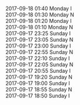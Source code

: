 2017-09-18 01:40 Monday  I  
2017-09-18 01:30 Monday  N  
2017-09-18 01:20 Monday  I  
2017-09-18 01:10 Monday  N  
2017-09-17 23:25 Sunday  I  
2017-09-17 23:05 Sunday  N  
2017-09-17 23:00 Sunday  I  
2017-09-17 22:55 Sunday  N  
2017-09-17 22:10 Sunday  I  
2017-09-17 22:05 Sunday  N  
2017-09-17 20:55 Sunday  I  
2017-09-17 19:20 Sunday  N  
2017-09-17 19:00 Sunday  I  
2017-09-17 18:55 Sunday  N  
2017-09-17 18:50 Sunday  I  
